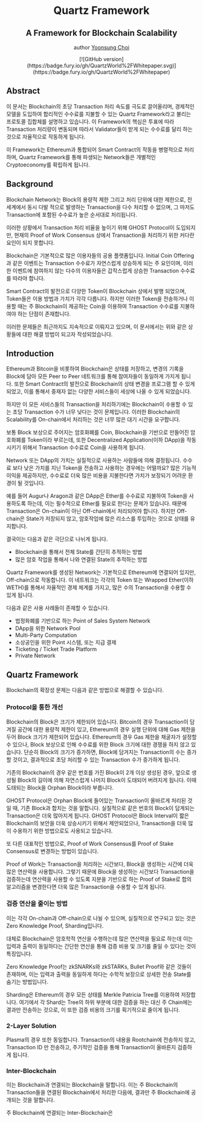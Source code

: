 <h1 align="center">Quartz Framework</h1>
<h2 align="center">A Framework for Blockchain Scalability</h2>
<p align="center">
author <a href="https://ysnim.ink">Yoonsung Choi</a>
</p>
<p align="center">
[![GitHub version](https://badge.fury.io/gh/QuartzWorld%2FWhitepaper.svg)](https://badge.fury.io/gh/QuartzWorld%2FWhitepaper)
</p>

## Abstract

이 문서는 Blockchain의 초당 Transaction 처리 속도를 극도로 끌어올리며, 경제적인 모델을 도입하여 합리적인 수수료를 지불할 수 있는 Quartz Framework라고 불리는 프로토콜 집합체를 설명하고 있습니다. 이 Framework의 핵심은 투표에 따라 Transaction 처리량이 변동되며 따라서 Validator들이 받게 되는 수수료를 달리 하는 것으로 자율적으로 작동하게 됩니다.

이 Framework는 Ethereum과 통합되어 Smart Contract의 작동을 병렬적으로 처리하며, Quartz Framework를 통해 파생되는 Network들은 개별적인 Cryptoeconomy를 확립하게 됩니다.


## Background

Blockchain Network는 Block의 용량적 제한 그리고 처리 단위에 대한 제한으로, 전 세계에서 동시 다발 적으로 발생하는 Transaction을 다수 처리할 수 없으며, 그 마저도 Transaction에 포함된 수수료가 높은 순서대로 처리됩니다.

이러한 상황에서 Transaction 처리 비율을 높이기 위해 GHOST Protocol이 도입되지만, 현재의 Proof of Work Consensus 상에서 Transaction을 처리하기 위한 커다란 요인이 되지 못합니다.

Blockchain은 기본적으로 많은 이용자들의 공용 플랫폼입니다. Initial Coin Offering 과 같은 이벤트는 Transaction 수수료가 자연스럽게 상승하게 되는 주 요인이며, 이러한 이벤트에 참여하지 않는 다수의 이용자들은 갑작스럽게 상승한 Transaction 수수료를 따라야 합니다.

Smart Contract의 발전으로 다양한 Token이 Blockchain 상에서 발행 되었으며, Token들은 이용 방법과 가치가 각각 다릅니다. 하지만 이러한 Token을 전송하거나 이용할 때는 주 Blockchain이 제공하는 Coin을 이용하여 Transaction 수수료를 지불하여야 하는 단점이 존재합니다.

이러한 문제들은 최근까지도 지속적으로 이뤄지고 있으며, 이 문서에서는 위와 같은 상황들에 대한 해결 방법이 되고자 작성되었습니다.


## Introduction

Ethereum과 Bitcoin을 비롯하여 Blockchain은 상태를 저장하고, 변경의 기록을 Block에 담아 모든 Peer to Peer 네트워크를 통해 참여자들이 동일하게 가지게 됩니다. 또한 Smart Contract의 발전으로 Blockchain의 상태 변경을 프로그램 할 수 있게 되었고, 이를 통해서 중재자 없는 다양한 서비스들이 세상에 나올 수 있게 되었습니다.

하지만 이 모든 서비스들의 Transaction을 처리하기에는 Blockchain이 수용할 수 있는 초당 Transaction 수가 너무 낮다는 것이 문제입니다. 이러한 Blockchain의 Scalability를 On-chain에서 처리하는 것은 너무 많은 대기 시간을 요구합니다.

보통 Block 보상으로 주어지는 암호화폐를 Coin, Blockchain을 기반으로 만들어진 암호화폐를 Token이라 부르는데, 또한 Decentralized Application(이하 DApp)을 작동 시키기 위해서 Transaction 수수료로 Coin을 사용하게 됩니다.

Network 또는 DApp의 가치는 실질적으로 사용하는 사람들에 의해 결정됩니다. 수수료 보다 낮은 가치를 지닌 Token을 전송하고 사용하는 경우에는 어떨까요? 많은 기능적 이익을 제공하지만, 수수료로 더욱 많은 비용을 지불한다면 가치가 보장되기 어려운 환경이 될 것입니다.

예를 들어 Augur나 Aragon과 같은 DApp은 Ether를 수수료로 지불하여 Token을 사용하도록 하는데, 이는 필수적으로 Ether를 필요로 한다는 문제가 있습니다. 때문에 Transaction은 On-chain이 아닌 Off-chain에서 처리되어야 합니다. 하지만 Off-chain은 State가 저장되지 않고, 암호작업에 많은 리소스를 투입하는 것으로 상태를 유지합니다.

결국이는 다음과 같은 극단으로 나뉘게 됩니다.

* Blockchain을 통해서 전체 State를 간단히 추적하는 방법
* 많은 암호 작업을 통해서 나와 연결된 State의 추적하는 방법

Quartz Framework를 생성된 Network는 기본적으로 Ethereum에 연결되어 있지만, Off-chain으로 작동합니다. 이 네트워크는 각각의 Token 또는 Wrapped Ether(이하 WETH)를 통해서 자율적인 경제 체계를 가지고, 많은 수의 Transaction을 수용할 수 있게 됩니다.

다음과 같은 사용 사례들이 존재할 수 있습니다.

* 법정화폐를 기반으로 하는 Point of Sales System Network
* DApp을 위한 Network Pool
* Multi-Party Computation
* 소상공인을 위한 Point 시스템, 또는 지급 결제
* Ticketing / Ticket Trade Platform
* Private Network



## Quartz Framework

Blockchain의 확장성 문제는 다음과 같은 방법으로 해결할 수 있습니다.


### Protocol을 통한 개선

Blockchain의 Block은 크기가 제한되어 있습니다. Bitcoin의 경우 Transaction이 담겨질 공간에 대한 용량적 제한이 있고, Ethereum의 경우 실행 단위에 대해 Gas 제한을 두어 Block 크기가 제한되어 있습니다. Ethereum의 경우 Gas 제한을 채굴자가 설정할 수 있으나, Block 보상으로 인해 수수료를 위한 Block 크기에 대한 경쟁을 하지 않고 있습니다. 단순히 Block의 크기가 증가하면, Block에 담겨지는 Transaction의 수는 증가할 것이고, 결과적으로 초당 처리할 수 있는 Transaction 수가 증가하게 됩니다.

기존의 Blockchain의 경우 같은 번호를 가진 Block이 2개 이상 생성된 경우, 앞으로 생성될 Block의 길이에 의해 자연스럽게 나머지 Block이 도태되어 버려지게 됩니다. 이때 도태되는 Block을 Orphan Block이라 부릅니다.

GHOST Protocol은 Orphan Block에 들어있는 Transaction이 올바르게 처리된 것일 때, 기존 Block과 합치는 것을 말합니다. 실질적으로 같은 번호의 Block이 담게되는 Transaction은 더욱 많아지게 됩니다. GHOST Protocol은 Block Interval이 짧은 Blockchain의 보안을 더욱 상승시키기 위해서 제안되었으나, Transaction을 더욱 많이 수용하기 위한 방법으로도 사용되고 있습니다.

또 다른 대표적인 방법으로, Proof of Work Consensus를 Proof of Stake Consensus로 변경하는 방법이 있습니다.

Proof of Work는 Transaction을 처리하는 시간보다, Block을 생성하는 시간에 더욱 많은 연산력을 사용합니다. 그렇기 때문에 Block을 생성하는 시간보다 Transaction을 검증하는데 연산력을 사용할 수 있도록 지분을 기반으로 하는 Proof of Stake로 합의 알고리즘을 변경한다면 더욱 많은 Transaction을 수용할 수 있게 됩니다.


### 검증 연산을 줄이는 방법

이는 각각 On-chain과 Off-chain으로 나뉠 수 있으며, 실질적으로 연구되고 있는 것은 Zero Knowledge Proof, Sharding입니다.

대체로 Blockchain은 암호학적 연산을 수행하는데 많은 연산력을 필요로 하는데 이는 입력과 출력이 동일하다는 간단한 연산을 통해 검증 비용 및 크기를 줄일 수 있다는 것이 특징입니다.

Zero Knowledge Proof는 zkSNARKs와 zkSTARKs, Bullet Proof와 같은 것들이 존재하며, 이는 입력과 출력을 동일하게 하다는 수학적 보장으로 상세한 전송 State를 숨기는 방법입니다.

Sharding은 Ethereum의 경우 모든 상태를 Merkle Patricia Tree를 이용하여 저장합니다. 여기에서 각 Shard는 Tree의 하위 부분에 대한 검증을 하는 대신 주 Chain에는 결과만 전송하는 것으로, 이 또한 검증 비용의 크기를 획기적으로 줄이게 됩니다.


### 2-Layer Solution

Plasma의 경우 또한 동일합니다. Transaction의 내용을 Rootchain에 전송하지 않고, Transaction ID 만 전송하고, 주기적인 검증을 통해 Transaction이 올바른지 검증하게 됩니다.


### Inter-Blockchain

이는 Blockchain과 연결되는 Blockchain을 말합니다. 이는 주 Blockchain의 Transaction들을 연결된 Blockchain에서 처리한 다음에, 결과만 주 Blockchain에 공개되는 것을 말합니다.

주 Blockchain에 연결되는 Inter-Blockchain은 


